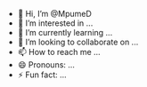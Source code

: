- 👋 Hi, I’m @MpumeD
- 👀 I’m interested in ...
- 🌱 I’m currently learning ...
- 💞️ I’m looking to collaborate on ...
- 📫 How to reach me ...
- 😄 Pronouns: ...
- ⚡ Fun fact: ...

<!---
MpumeD/MpumeD is a ✨ special ✨ repository because its `README.md` (this file) appears on your GitHub profile.
You can click the Preview link to take a look at your changes.
--->
